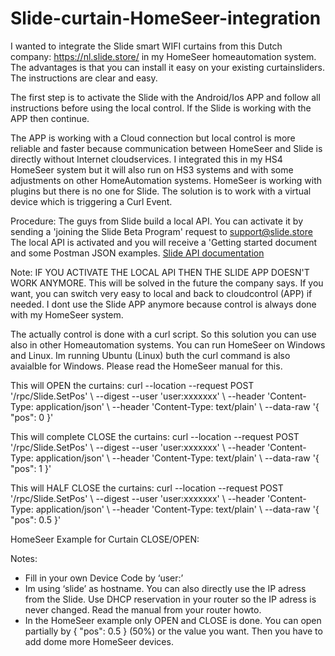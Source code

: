 # Slide-curtain-HomeSeer-integration

I wanted to integrate the Slide smart WIFI curtains from this Dutch company: https://nl.slide.store/ in my HomeSeer homeautomation system. 
The advantages is that you can install it easy on your existing curtainsliders. The instructions are clear and easy.  

The first step is to activate the Slide with the Android/Ios APP and follow all instructions before using the local control. 
If the Slide is working with the APP then continue.

The APP is working with a Cloud connection but local control is more reliable and faster because communication between HomeSeer and Slide is directly without Internet cloudservices.
I integrated this in my HS4 HomeSeer system but it will also run on HS3 systems and with some adjustments on other HomeAutomation systems. 
HomeSeer is working with plugins but there is no one for Slide. The solution is to work with a virtual device which is triggering a Curl Event. 

Procedure:
The guys from Slide build a local API. 
You can activate it by sending a 'joining the Slide Beta Program' request to support@slide.store
The local API is activated and you will receive a 'Getting started document and some Postman JSON examples.
[Slide API documentation](Local_API_documentation.zip)

Note:
IF YOU ACTIVATE THE LOCAL API THEN THE SLIDE APP DOESN'T WORK ANYMORE. This will be solved in the future the company says.
If you want, you can switch very easy to local and back to cloudcontrol (APP) if needed. I dont use the Slide APP anymore because control is always done with my HomeSeer system. 

The actually control is done with a curl script. So this solution you can use also in other Homeautomation systems. You can run HomeSeer on Windows and Linux. Im running Ubuntu (Linux) buth the curl command is also avaialble for Windows. Please read the HomeSeer manual for this.

This will OPEN the curtains:
curl --location --request POST '<IP-adress>/rpc/Slide.SetPos' \ --digest --user 'user:xxxxxxx' \ --header 'Content-Type: application/json' \ --header 'Content-Type: text/plain' \ --data-raw '{ "pos": 0 }'

This will complete CLOSE the curtains:
curl --location --request POST '<IP-adress>/rpc/Slide.SetPos' \ --digest --user 'user:xxxxxxx' \ --header 'Content-Type: application/json' \ --header 'Content-Type: text/plain' \ --data-raw '{ "pos": 1 }'

This will HALF CLOSE the curtains:
curl --location --request POST '<IP-adress>/rpc/Slide.SetPos' \ --digest --user 'user:xxxxxxx' \ --header 'Content-Type: application/json' \ --header 'Content-Type: text/plain' \ --data-raw '{ "pos": 0.5 }'

HomeSeer Example for Curtain CLOSE/OPEN:

Notes:
-	Fill in your own Device Code by ‘user:’
-	Im using ‘slide’ as hostname. You can also directly use the IP adress from the Slide. Use DHCP reservation in your router so the IP adress is never changed. Read the manual from your router howto.
- In the HomeSeer example only OPEN and CLOSE is done. You can open partially by { "pos": 0.5 } (50%) or the value you want. Then you have to add dome more HomeSeer devices. 


